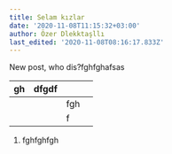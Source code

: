 ```yaml
---
title: Selam kızlar
date: '2020-11-08T11:15:32+03:00'
author: Özer Dlekktaşllı
last_edited: '2020-11-08T08:16:17.833Z'
---
```

New post, who dis?fghfghafsas

| gh | dfgdf |  |  |
| --- | --- | --- | --- |
|  |  | fgh |  |
|  |  | f |  |

1. fghfghfgh